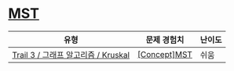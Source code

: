 # [MST](https://en.codetree.ai/trails/complete/curated-cards/intro-ga-mst)

|유형|문제 경험치|난이도|
|---|---|---|
|[Trail 3 / 그래프 알고리즘 / Kruskal](https://www.codetree.ai/trail-info/novice-high/)|[[Concept]MST](https://www.codetree.ai/trails/complete/curated-cards/intro-ga-mst/)|쉬움|

